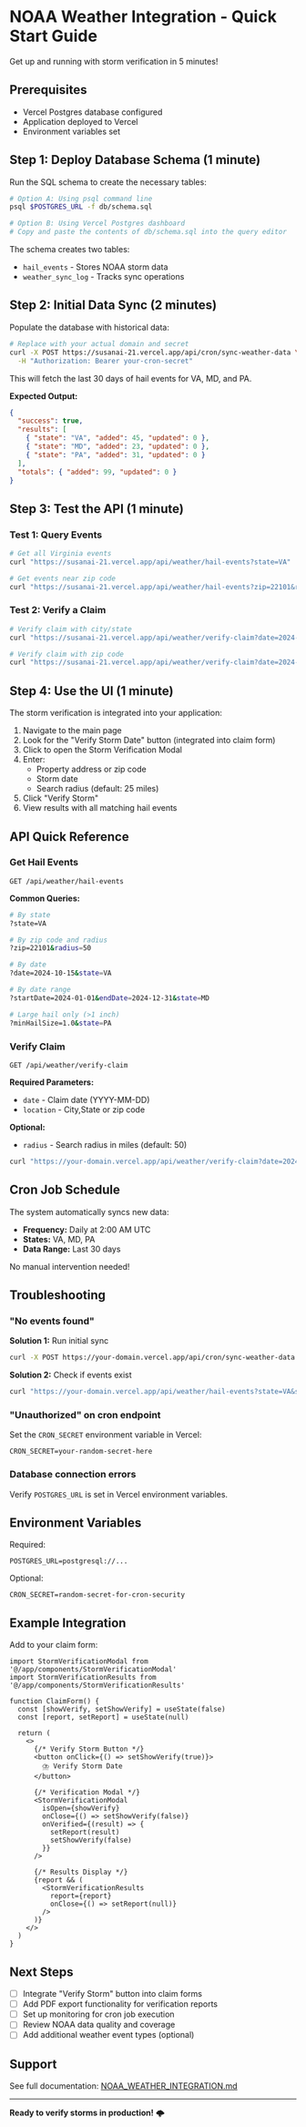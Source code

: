 # NOAA Weather Integration - Quick Start Guide

Get up and running with storm verification in 5 minutes!

## Prerequisites

- Vercel Postgres database configured
- Application deployed to Vercel
- Environment variables set

## Step 1: Deploy Database Schema (1 minute)

Run the SQL schema to create the necessary tables:

```bash
# Option A: Using psql command line
psql $POSTGRES_URL -f db/schema.sql

# Option B: Using Vercel Postgres dashboard
# Copy and paste the contents of db/schema.sql into the query editor
```

The schema creates two tables:
- `hail_events` - Stores NOAA storm data
- `weather_sync_log` - Tracks sync operations

## Step 2: Initial Data Sync (2 minutes)

Populate the database with historical data:

```bash
# Replace with your actual domain and secret
curl -X POST https://susanai-21.vercel.app/api/cron/sync-weather-data \
  -H "Authorization: Bearer your-cron-secret"
```

This will fetch the last 30 days of hail events for VA, MD, and PA.

**Expected Output:**
```json
{
  "success": true,
  "results": [
    { "state": "VA", "added": 45, "updated": 0 },
    { "state": "MD", "added": 23, "updated": 0 },
    { "state": "PA", "added": 31, "updated": 0 }
  ],
  "totals": { "added": 99, "updated": 0 }
}
```

## Step 3: Test the API (1 minute)

### Test 1: Query Events

```bash
# Get all Virginia events
curl "https://susanai-21.vercel.app/api/weather/hail-events?state=VA"

# Get events near zip code
curl "https://susanai-21.vercel.app/api/weather/hail-events?zip=22101&radius=50"
```

### Test 2: Verify a Claim

```bash
# Verify claim with city/state
curl "https://susanai-21.vercel.app/api/weather/verify-claim?date=2024-10-15&location=Richmond,VA"

# Verify claim with zip code
curl "https://susanai-21.vercel.app/api/weather/verify-claim?date=2024-10-15&location=22101"
```

## Step 4: Use the UI (1 minute)

The storm verification is integrated into your application:

1. Navigate to the main page
2. Look for the "Verify Storm Date" button (integrated into claim form)
3. Click to open the Storm Verification Modal
4. Enter:
   - Property address or zip code
   - Storm date
   - Search radius (default: 25 miles)
5. Click "Verify Storm"
6. View results with all matching hail events

## API Quick Reference

### Get Hail Events

```
GET /api/weather/hail-events
```

**Common Queries:**

```bash
# By state
?state=VA

# By zip code and radius
?zip=22101&radius=50

# By date
?date=2024-10-15&state=VA

# By date range
?startDate=2024-01-01&endDate=2024-12-31&state=MD

# Large hail only (>1 inch)
?minHailSize=1.0&state=PA
```

### Verify Claim

```
GET /api/weather/verify-claim
```

**Required Parameters:**
- `date` - Claim date (YYYY-MM-DD)
- `location` - City,State or zip code

**Optional:**
- `radius` - Search radius in miles (default: 50)

```bash
curl "https://your-domain.vercel.app/api/weather/verify-claim?date=2024-10-15&location=Richmond,VA"
```

## Cron Job Schedule

The system automatically syncs new data:
- **Frequency:** Daily at 2:00 AM UTC
- **States:** VA, MD, PA
- **Data Range:** Last 30 days

No manual intervention needed!

## Troubleshooting

### "No events found"

**Solution 1:** Run initial sync
```bash
curl -X POST https://your-domain.vercel.app/api/cron/sync-weather-data
```

**Solution 2:** Check if events exist
```bash
curl "https://your-domain.vercel.app/api/weather/hail-events?state=VA&startDate=2020-01-01"
```

### "Unauthorized" on cron endpoint

Set the `CRON_SECRET` environment variable in Vercel:
```
CRON_SECRET=your-random-secret-here
```

### Database connection errors

Verify `POSTGRES_URL` is set in Vercel environment variables.

## Environment Variables

Required:
```
POSTGRES_URL=postgresql://...
```

Optional:
```
CRON_SECRET=random-secret-for-cron-security
```

## Example Integration

Add to your claim form:

```tsx
import StormVerificationModal from '@/app/components/StormVerificationModal'
import StormVerificationResults from '@/app/components/StormVerificationResults'

function ClaimForm() {
  const [showVerify, setShowVerify] = useState(false)
  const [report, setReport] = useState(null)

  return (
    <>
      {/* Verify Storm Button */}
      <button onClick={() => setShowVerify(true)}>
        ⛈️ Verify Storm Date
      </button>

      {/* Verification Modal */}
      <StormVerificationModal
        isOpen={showVerify}
        onClose={() => setShowVerify(false)}
        onVerified={(result) => {
          setReport(result)
          setShowVerify(false)
        }}
      />

      {/* Results Display */}
      {report && (
        <StormVerificationResults
          report={report}
          onClose={() => setReport(null)}
        />
      )}
    </>
  )
}
```

## Next Steps

- [ ] Integrate "Verify Storm" button into claim forms
- [ ] Add PDF export functionality for verification reports
- [ ] Set up monitoring for cron job execution
- [ ] Review NOAA data quality and coverage
- [ ] Add additional weather event types (optional)

## Support

See full documentation: [NOAA_WEATHER_INTEGRATION.md](./NOAA_WEATHER_INTEGRATION.md)

---

**Ready to verify storms in production!** 🌩️
